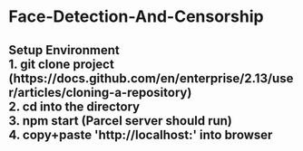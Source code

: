 # Face-Detection-And-Censorship

<h2>Setup Environment <br />
  1. git clone project (https://docs.github.com/en/enterprise/2.13/user/articles/cloning-a-repository)<br />
  2. cd into the directory<br />
  3. npm start (Parcel server should run)<br />
  4. copy+paste 'http://localhost:' into browser<br />

